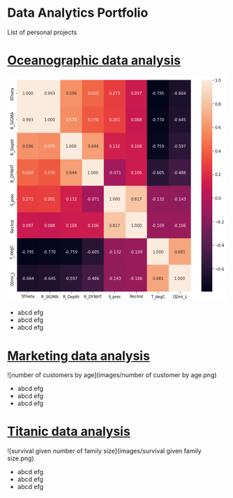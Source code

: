 # Data Analytics Portfolio
List of personal projects

# [Oceanographic data analysis](https://github.com/richardmfitumukiza/california-oceanographic-data/blob/main/machine_learning_engineering.ipynb)
![colinearity](images/colinearity.png)
* abcd efg
* abcd efg
* abcd efg

# [Marketing data analysis](https://github.com/richardmfitumukiza/real-estate-marketing-analytics/blob/main/Descriptive_statistics.ipynb)
![number of customers by age](images/number of customer by age.png)
* abcd efg
* abcd efg
* abcd efg

# [Titanic data analysis](https://github.com/richardmfitumukiza/Titanic-dataset/blob/main/Machine_Learning_Engineering.ipynb)
![survival given number of family size](images/survival given family size.png)
* abcd efg
* abcd efg
* abcd efg
